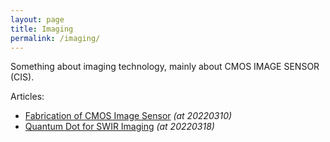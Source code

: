 ```yaml
---
layout: page
title: Imaging
permalink: /imaging/
---
```


Something about imaging technology, mainly about CMOS IMAGE SENSOR (CIS).

Articles:

- [Fabrication of CMOS Image Sensor][Fabrication of CMOS Image Sensor-docs] *(at 20220310)*
- [Quantum Dot for SWIR Imaging][Quantum Dot for SWIR Imaging] *(at 20220318)*

[Fabrication of CMOS Image Sensor-docs]: https://bettercallchen.github.io/imaging/cis_process_introduction
[Quantum Dot for SWIR Imaging]: https://bettercallchen.github.io/imaging/quantum_dot_for_swir_imaging

